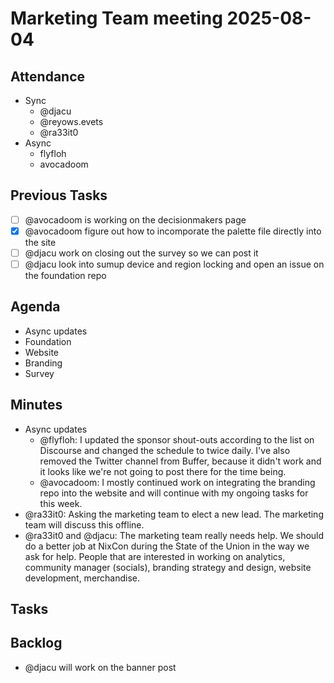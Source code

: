 # Marketing Team meeting 2025-08-04

## Attendance

- Sync
  - @djacu
  - @reyows.evets
  - @ra33it0
- Async
  - flyfloh
  - avocadoom

## Previous Tasks

- [ ] @avocadoom is working on the decisionmakers page
- [x] @avocadoom figure out how to incomporate the palette file directly into the site
- [ ] @djacu work on closing out the survey so we can post it
- [ ] @djacu look into sumup device and region locking and open an issue on the foundation repo

## Agenda

- Async updates
- Foundation
- Website
- Branding
- Survey

## Minutes

- Async updates
  - @flyfloh: I updated the sponsor shout-outs according to the list on Discourse and changed the schedule to twice daily. I've also removed the Twitter channel from Buffer, because it didn't work and it looks like we're not going to post there for the time being.
  - @avocadoom: I mostly continued work on integrating the branding repo into the website and will continue with my ongoing tasks for this week.
- @ra33it0: Asking the marketing team to elect a new lead. The marketing team will discuss this offline.
- @ra33it0 and @djacu: The marketing team really needs help. We should do a better job at NixCon during the State of the Union in the way we ask for help. People that are interested in working on analytics, community manager (socials), branding strategy and design, website development, merchandise.

## Tasks

## Backlog

- @djacu will work on the banner post
